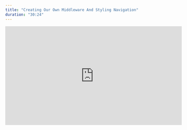 ```yaml
---
title: "Creating Our Own Middleware And Styling Navigation"
duration: "30:24"
---
```


<iframe width="560" height="315" src="https://www.youtube.com/embed/5PE1_QyYQo8" title="YouTube video player" frameborder="0" allow="accelerometer; autoplay; clipboard-write; encrypted-media; gyroscope; picture-in-picture; web-share" allowfullscreen></iframe>
